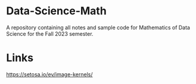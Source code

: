 # Data-Science-Math 

A repository containing all notes and sample code for Mathematics of Data Science for the Fall 2023 semester. 

# Links

https://setosa.io/ev/image-kernels/
